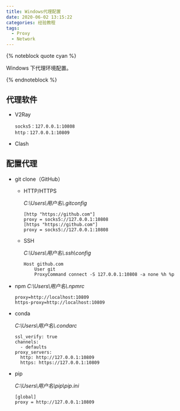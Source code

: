 ```yaml
---
title: Windows代理配置
date: 2020-06-02 13:15:22
categories: 经验教程
tags: 
  - Proxy
  - Network
---
```


{% noteblock quote cyan %}

Windows 下代理环境配置。

{% endnoteblock %}

<!-- more -->

## 代理软件

- V2Ray

  ```
  socks5：127.0.0.1:10808
  http：127.0.0.1:10809
  ```
  
- Clash

## 配置代理

- git clone（GitHub）

  - HTTP/HTTPS

    _C:\Users\用户名\\.gitconfig_

    ```
    [http "https://github.com"]
    proxy = socks5://127.0.0.1:10808
    [https "https://github.com"]
    proxy = socks5://127.0.0.1:10808
    ```

  - SSH

    _C:\Users\用户名\\.ssh\config_

    ```
    Host github.com
    	User git
    	ProxyCommand connect -S 127.0.0.1:10808 -a none %h %p
    ```

- npm
  _C:\Users\用户名\\.npmrc_

  ```
  proxy=http://localhost:10809
  https-proxy=http://localhost:10809
  ```

- conda

  _C:\Users\用户名\\.condarc_

  ```
  ssl_verify: true
  channels:
    - defaults
  proxy_servers:
    http: http://127.0.0.1:10809
    https: https://127.0.0.1:10809
  ```

- pip

  _C:\Users\用户名\pip\pip.ini_

  ```
  [global]
  proxy = http://127.0.0.1:10809
  ```
